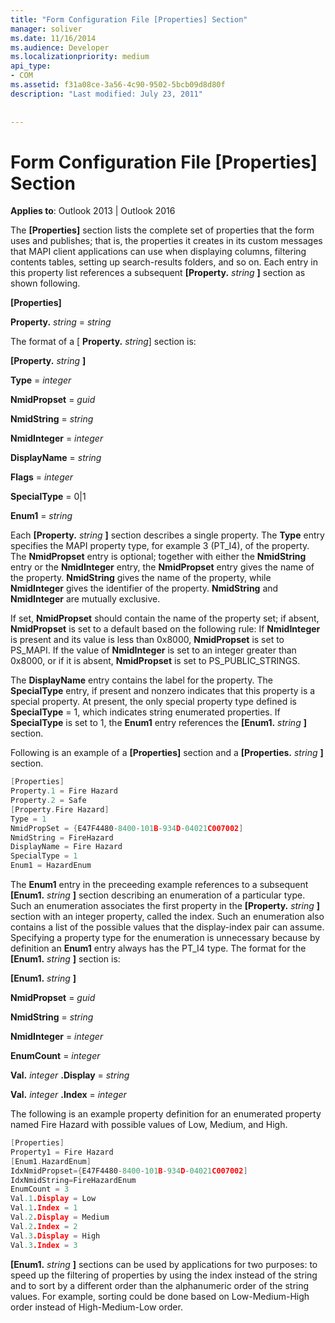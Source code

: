 ```yaml
---
title: "Form Configuration File [Properties] Section"
manager: soliver
ms.date: 11/16/2014
ms.audience: Developer
ms.localizationpriority: medium
api_type:
- COM
ms.assetid: f31a08ce-3a56-4c90-9502-5bcb09d8d80f
description: "Last modified: July 23, 2011"
 
 
---
```


# Form Configuration File [Properties] Section

  
  
**Applies to**: Outlook 2013 | Outlook 2016 
  
The **[Properties]** section lists the complete set of properties that the form uses and publishes; that is, the properties it creates in its custom messages that MAPI client applications can use when displaying columns, filtering contents tables, setting up search-results folders, and so on. Each entry in this property list references a subsequent **[Property.** _string_ **]** section as shown following. 
  
 **[Properties]**
  
 **Property.** _string_ =  _string_
  
The format of a [ **Property.** _string_] section is: 
  
 **[Property.** _string_ **]**
  
 **Type** =  _integer_
  
 **NmidPropset** =  _guid_
  
 **NmidString** =  _string_
  
 **NmidInteger** =  _integer_
  
 **DisplayName** =  _string_
  
 **Flags** =  _integer_
  
 **SpecialType** = 0|1 
  
 **Enum1** =  _string_
  
Each **[Property.** _string_ **]** section describes a single property. The **Type** entry specifies the MAPI property type, for example 3 (PT_I4), of the property. The **NmidPropset** entry is optional; together with either the **NmidString** entry or the **NmidInteger** entry, the **NmidPropset** entry gives the name of the property. **NmidString** gives the name of the property, while **NmidInteger** gives the identifier of the property. **NmidString** and **NmidInteger** are mutually exclusive. 
  
If set, **NmidPropset** should contain the name of the property set; if absent, **NmidPropset** is set to a default based on the following rule: If **NmidInteger** is present and its value is less than 0x8000, **NmidPropset** is set to PS_MAPI. If the value of **NmidInteger** is set to an integer greater than 0x8000, or if it is absent, **NmidPropset** is set to PS_PUBLIC_STRINGS. 
  
The **DisplayName** entry contains the label for the property. The **SpecialType** entry, if present and nonzero indicates that this property is a special property. At present, the only special property type defined is **SpecialType** = 1, which indicates string enumerated properties. If **SpecialType** is set to 1, the **Enum1** entry references the **[Enum1.** _string_ **]** section. 
  
Following is an example of a **[Properties]** section and a **[Properties.** _string_ **]** section. 
  
```cpp
[Properties]
Property.1 = Fire Hazard
Property.2 = Safe
[Property.Fire Hazard]
Type = 1
NmidPropSet = {E47F4480-8400-101B-934D-04021C007002]
NmidString = FireHazard
DisplayName = Fire Hazard
SpecialType = 1
Enum1 = HazardEnum

```

The **Enum1** entry in the preceeding example references to a subsequent **[Enum1.** _string_ **]** section describing an enumeration of a particular type. Such an enumeration associates the first property in the **[Property.** _string_ **]** section with an integer property, called the index. Such an enumeration also contains a list of the possible values that the display-index pair can assume. Specifying a property type for the enumeration is unnecessary because by definition an **Enum1** entry always has the PT_I4 type. The format for the **[Enum1.** _string_ **]** section is: 
  
 **[Enum1.** _string_ **]**
  
 **NmidPropset** =  _guid_
  
 **NmidString** =  _string_
  
 **NmidInteger** =  _integer_
  
 **EnumCount** =  _integer_
  
 **Val.** _integer_ **.Display** =  _string_
  
 **Val.** _integer_ **.Index** =  _integer_
  
The following is an example property definition for an enumerated property named Fire Hazard with possible values of Low, Medium, and High.
  
```cpp
[Properties]
Property1 = Fire Hazard
[Enum1.HazardEnum]
IdxNmidPropset={E47F4480-8400-101B-934D-04021C007002]
IdxNmidString=FireHazardEnum
EnumCount = 3
Val.1.Display = Low
Val.1.Index = 1
Val.2.Display = Medium
Val.2.Index = 2
Val.3.Display = High
Val.3.Index = 3

```

 **[Enum1.** _string_ **]** sections can be used by applications for two purposes: to speed up the filtering of properties by using the index instead of the string and to sort by a different order than the alphanumeric order of the string values. For example, sorting could be done based on Low-Medium-High order instead of High-Medium-Low order. 
  

